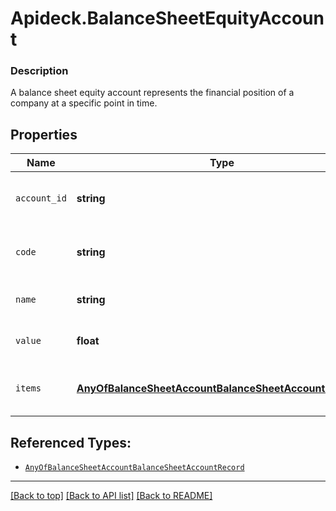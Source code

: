 # Apideck.BalanceSheetEquityAccount

### Description

A balance sheet equity account represents the financial position of a company at a specific point in time.

## Properties
Name | Type | Description | Notes
------------ | ------------- | ------------- | -------------
`account_id` | **string** | The unique identifier for the account. | [optional] 
`code` | **string** | The account code of the account | [optional] 
`name` | **string** | The name of the account. | [optional] 
`value` | **float** | The amount or value of the item | [optional] 
`items` | [**AnyOfBalanceSheetAccountBalanceSheetAccountRecord[]**](AnyOfBalanceSheetAccountBalanceSheetAccountRecord.md) | A list of balance sheet accounts | [optional] 





## Referenced Types:




* [`AnyOfBalanceSheetAccountBalanceSheetAccountRecord`](AnyOfBalanceSheetAccountBalanceSheetAccountRecord.md)

---

[[Back to top]](#) [[Back to API list]](../../../../README.md#documentation-for-api-endpoints) [[Back to README]](../../../../README.md)


